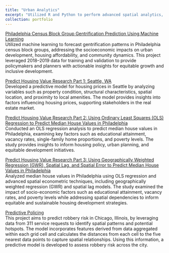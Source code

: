 ```yaml
---
title: "Urban Analytics"
excerpt: "Utilized R and Python to perform advanced spatial analytics, providing insights into urban patterns and supporting city decision-making processes. Projects included analyzing police patrolling strategies, housing price trends, drunk driving incidents, and other critical urban issues. <br/><img src='/images/AnalyticsProfile.png' style='width: 900px; height: 400px;'>"
collection: portfolio
---
```


[Philadelphia Census Block Group Gentrification Prediction Using Machine Learning](../../files/PPA_PhillyGentrif.html "Philadelphia Census Block Group Gentrification Prediction Using Machine Learning")<br>
Utilized machine learning to forecast gentrification patterns in Philadelphia census block groups, addressing the socioeconomic impacts on urban development, housing affordability, and community dynamics. This project leveraged 2018–2019 data for training and validation to provide policymakers and planners with actionable insights for equitable growth and inclusive development.

[Predict Housing Value Research Part 1: Seattle, WA](../../files/PPA_PredictHHprice.html "Predict Housing Value of Seattle, WA")<br>
Developed a predictive model for housing prices in Seattle by analyzing variables such as property condition, structural characteristics, spatial location, and proximity to local amenities. The model provides insights into factors influencing housing prices, supporting stakeholders in the real estate market.

[Predict Housing Value Research Part 2: Using Ordinary Least Squares (OLS) Regression to Predict Median House Values in Philadelphia](../../files/STAT_MedianHHValue_OLS "Predict Housing Value Research Part 2: Using Ordinary Least Squares (OLS) Regression to Predict Median House Values in Philadelphia")<br>
Conducted an OLS regression analysis to predict median house values in Philadelphia, examining key factors such as educational attainment, vacancy rates, single-family home proportions, and poverty levels. The study provides insights to inform housing policy, urban planning, and equitable development initiatives.

[Predict Housing Value Research Part 3: Using Geographically Weighted Regression (GWR), Spatial Lag, and Spatial Error to Predict Median House Values in Philadelphia](../../files/STAT_MedianHHValue_GWR "Predict Housing Value Research Part 3: Using Geographically Weighted Regression (GWR), Spatial Lag, and Spatial Error to Predict Median House Values in Philadelphia")<br>
Analyzed median house values in Philadelphia using OLS regression and advanced spatial econometric techniques, including geographically weighted regression (GWR) and spatial lag models. The study examined the impact of socio-economic factors such as educational attainment, vacancy rates, and poverty levels while addressing spatial dependencies to inform equitable and sustainable housing development strategies.

[Predictive Policing](../../files/PPA_PredictivePolicing "Predictive Policing")<br>
This project aims to predict robbery risk in Chicago, Illinois, by leveraging data from 311 service requests to identify spatial patterns and potential hotspots. The model incorporates features derived from data aggregated within each grid cell and calculates the distances from each cell to the five nearest data points to capture spatial relationships. Using this information, a predictive model is developed to assess robbery risk across the city.